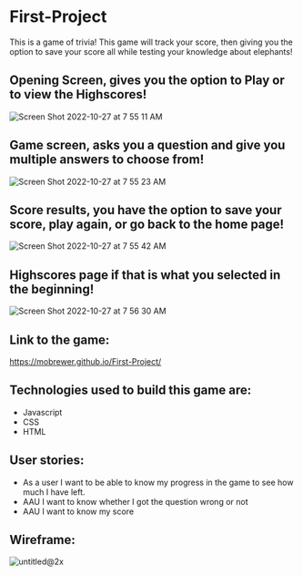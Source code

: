 # First-Project
This is a game of trivia!
This game will track your score, then giving you the option to save your score all while testing your knowledge about elephants!

## Opening Screen, gives you the option to Play or to view the Highscores!

![Screen Shot 2022-10-27 at 7 55 11 AM](https://user-images.githubusercontent.com/114137772/198332613-86e8eb72-5b4d-4150-a01a-25639df6cfe3.png)

## Game screen, asks you a question and give you multiple answers to choose from!
![Screen Shot 2022-10-27 at 7 55 23 AM](https://user-images.githubusercontent.com/114137772/198334503-3c67b30d-7e76-4714-923c-21c114bdffbc.png)

## Score results, you have the option to save your score, play again, or go back to the home page!
![Screen Shot 2022-10-27 at 7 55 42 AM](https://user-images.githubusercontent.com/114137772/198334721-472301c2-faf0-449c-ace0-9243a78572d9.png)

## Highscores page if that is what you selected in the beginning!
![Screen Shot 2022-10-27 at 7 56 30 AM](https://user-images.githubusercontent.com/114137772/198334810-90792bae-56a0-49ca-9bb9-d80eaa7231fa.png)

## Link to the game:
https://mobrewer.github.io/First-Project/

## Technologies used to build this game are:
* Javascript
* CSS
* HTML

## User stories:
* As a user I want to be able to know my progress in the game to see how much I have left.
* AAU I want to know whether I got the question wrong or not
* AAU I want to know my score

## Wireframe:
![untitled@2x](https://user-images.githubusercontent.com/114137772/198340919-a165b609-f097-4125-9caf-398db9f5f9af.png)
